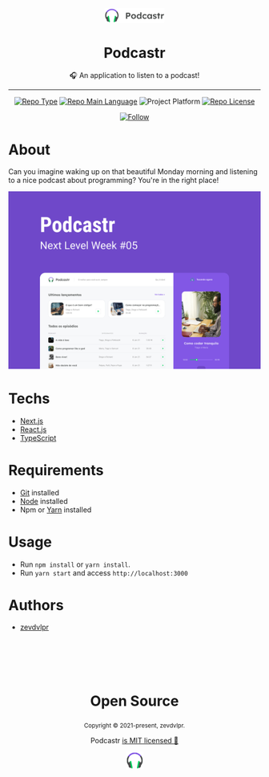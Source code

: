 <div align="center">
    <img src="/.github/logo.png" width="120" />    
    <h1>Podcastr</h1>  
    <p>🎧 An application to listen to a podcast! </p>    
    <hr />    
    <p>
        <a href="https://rocketseat.com/"><img src="https://img.shields.io/badge/type-nlw-purple" alt="Repo Type" /></a>
        <a href="https://www.typescriptlang.org/"><img src="https://img.shields.io/badge/language-typescript-blue" alt="Repo Main Language" /></a>
        <img src="https://img.shields.io/badge/platform-web-blueviolet" alt="Project Platform" />                
        <a href="https://github.com/zevdvlpr/podcastr/tree/dev/LICENSE"><img src="https://img.shields.io/github/license/zevdvlpr/podcastr?color=red&label=license" alt="Repo License" /></a>
    </p>     
    <p><a href="https://www.linkedin.com/in/zevdvlpr" target="_blank"><img src="https://img.shields.io/twitter/url?label=Connect%20%40zevdvlpr&logo=linkedin&url=https%3A%2F%2Fwww.twitter.com%2zevdvlpr%2F" alt="Follow" /></a><p>
</div>

# About

Can you imagine waking up on that beautiful Monday morning and listening to a nice podcast about programming? You're in the right place!

<img src="/.github/cover.png" width="700" /> 

# Techs

 - [Next.js](https://nextjs.org/)  
 - [React.js](https://reactjs.org/)
 - [TypeScript](https://www.typescriptlang.org/)

# Requirements

- [Git](https://git-scm.com/) installed
- [Node](https://node.js.org/) installed
- Npm or [Yarn](https://yarnpkg.com/) installed

# Usage

- Run `npm install` or `yarn install`.
- Run `yarn start` and access `http://localhost:3000`

# Authors

- [zevdvlpr](https://github.com/zevdvlpr)

<br>
<br>
<br>
<br>

<div align="center">
  <h1>Open Source</h1>
  <sub>Copyright © 2021-present, zevdvlpr.</sub>
  <p>Podcastr <a href="https://github.com/zevdvlpr/podcastr/tree/dev/LICENSE">is MIT licensed 💖</a></p>
  <img src="/.github/icon.png" width="35" />
</div>
